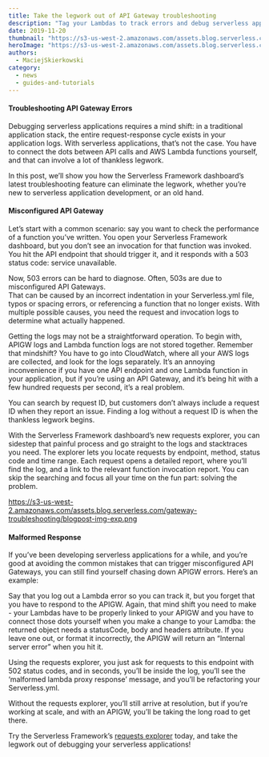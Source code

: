 ```yaml
---
title: Take the legwork out of API Gateway troubleshooting
description: "Tag your Lambdas to track errors and debug serverless applications. If you’re using NodeJS or Python, we’ll help you find even the trickiest serverless application errors faster."
date: 2019-11-20
thumbnail: "https://s3-us-west-2.amazonaws.com/assets.blog.serverless.com/gateway-troubleshooting/exp+thumb%402x.png"
heroImage: "https://s3-us-west-2.amazonaws.com/assets.blog.serverless.com/gateway-troubleshooting/explorer+header%402x.png"
authors:
  - MaciejSkierkowski
category:
  - news
  - guides-and-tutorials
---
```


#### Troubleshooting API Gateway Errors
Debugging serverless applications requires a mind shift: in a traditional application stack, the entire request-response cycle exists in your application logs. With serverless applications, that’s not the case. You have to connect the dots between API calls and AWS Lambda functions yourself, and that can involve a lot of thankless legwork.

In this post, we’ll show you how the Serverless Framework dashboard’s latest troubleshooting feature can eliminate the legwork, whether you’re new to serverless application development, or an old hand.

#### Misconfigured API Gateway
Let’s start with a common scenario: say you want to check the performance of a function you’ve written. You open your Serverless Framework dashboard, but you don’t see an invocation for that function was invoked. You hit the API endpoint that should trigger it, and it responds with a 503 status code: service unavailable.

Now, 503 errors can be hard to diagnose. Often, 503s are due to misconfigured API Gateways.  
That can be caused by an incorrect indentation in your Serverless.yml file, typos or spacing errors, or referencing a function that no longer exists. With multiple possible causes, you need the request and invocation logs to determine what actually happened. 

Getting the logs may not be a straightforward operation. To begin with, APIGW logs and Lambda function logs are not stored together. Remember that mindshift? You have to go into CloudWatch, where all your AWS logs are collected, and look for the logs separately. It’s an annoying inconvenience if you have one API endpoint and one Lambda function in your application, but if you’re using an API Gateway, and  it’s being hit with a few hundred requests per second, it’s a real problem.

You can search by request ID, but customers don’t always include a request ID when they report an issue. Finding a log without a request ID is when the thankless legwork begins.

With the Serverless Framework dashboard’s new requests explorer, you can sidestep that painful process and go straight to the logs and stacktraces you need. The explorer lets you locate requests by endpoint, method, status code and time range. Each request opens a detailed report, where you’ll find the log, and a link to the relevant function invocation report. You can skip the searching and focus all your time on the fun part: solving the problem.

https://s3-us-west-2.amazonaws.com/assets.blog.serverless.com/gateway-troubleshooting/blogpost-img-exp.png

#### Malformed Response 
If you’ve been developing serverless applications for a while, and you’re good at avoiding the common mistakes that can trigger misconfigured API Gateways, you can still find yourself chasing down APIGW errors. Here’s an example:

Say that you log out a Lambda error so you can track it, but you forget that you have to respond to the APIGW. Again, that mind shift you need to make - your Lambdas have to be properly linked to your APIGW and you have to connect those dots yourself when you make a change to your Lamdba: the returned object needs a statusCode, body and headers attribute. If you leave one out, or format it incorrectly, the APIGW will return an “Internal server error” when you hit it.

Using the requests explorer, you just ask for requests to this endpoint with 502 status codes, and in seconds, you’ll be inside the log, you’ll see the ‘malformed lambda proxy response’ message, and you’ll be refactoring your Serverless.yml.

Without the requests explorer, you’ll still arrive at resolution, but if you’re working at scale, and with an APIGW, you’ll be taking the long road to get there. 

Try the Serverless Framework’s [requests explorer](https://serverless.com/debugging/) today, and take the legwork out of debugging your serverless applications!
